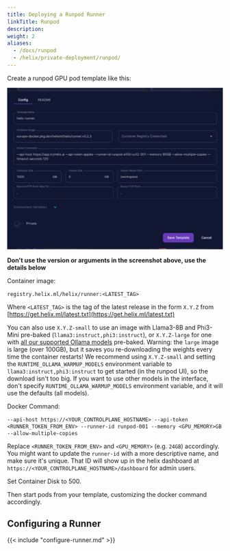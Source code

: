 ```yaml
---
title: Deploying a Runpod Runner
linkTitle: Runpod
description:
weight: 2
aliases:
  - /docs/runpod
  - /helix/private-deployment/runpod/
---
```


Create a runpod GPU pod template like this:

![](runpod.png)

**Don't use the version or arguments in the screenshot above, use the details below**

Container image:
```
registry.helix.ml/helix/runner:<LATEST_TAG>
```

Where `<LATEST_TAG>` is the tag of the latest release in the form `X.Y.Z` from [https://get.helix.ml/latest.txt](https://get.helix.ml/latest.txt)

You can also use `X.Y.Z-small` to use an image with Llama3-8B and Phi3-Mini pre-baked (`llama3:instruct,phi3:instruct`), or `X.Y.Z-large` for one with [all our supported Ollama models](https://docs.helix.ml/helix/models/models/) pre-baked. Warning: the `large` image is large (over 100GB), but it saves you re-downloading the weights every time the container restarts! We recommend using `X.Y.Z-small` and setting the `RUNTIME_OLLAMA_WARMUP_MODELS` environment variable to `llama3:instruct,phi3:instruct` to get started (in the runpod UI), so the download isn't too big. If you want to use other models in the interface, don't specify `RUNTIME_OLLAMA_WARMUP_MODELS` environment variable, and it will use the defaults (all models).

Docker Command:
```
--api-host https://<YOUR_CONTROLPLANE_HOSTNAME> --api-token <RUNNER_TOKEN_FROM_ENV> --runner-id runpod-001 --memory <GPU_MEMORY>GB --allow-multiple-copies
```

Replace `<RUNNER_TOKEN_FROM_ENV>` and `<GPU_MEMORY>` (e.g. `24GB`) accordingly. You might want to update the `runner-id` with a more descriptive name, and make sure it's unique. That ID will show up in the helix dashboard at `https://<YOUR_CONTROLPLANE_HOSTNAME>/dashboard` for admin users.

Set Container Disk to 500.

Then start pods from your template, customizing the docker command accordingly.

## Configuring a Runner

{{< include "configure-runner.md" >}}
